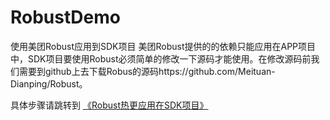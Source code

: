 # RobustDemo
使用美团Robust应用到SDK项目
美团Robust提供的的依赖只能应用在APP项目中，SDK项目要使用Robust必须简单的修改一下源码才能使用。在修改源码前我们需要到github上去下载Robus的源码https://github.com/Meituan-Dianping/Robust。

具体步骤请跳转到
[《Robust热更应用在SDK项目》](https://www.jianshu.com/p/b9d0b10e2dcf)